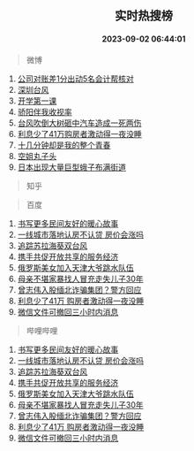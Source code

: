 <div align="center"><h2>实时热搜榜</h2><h4>2023-09-02 06:44:01</h4></div>

> 微博  

1. [公司对账差1分出动5名会计帮核对](https://s.weibo.com/weibo?q=%23%E5%85%AC%E5%8F%B8%E5%AF%B9%E8%B4%A6%E5%B7%AE1%E5%88%86%E5%87%BA%E5%8A%A85%E5%90%8D%E4%BC%9A%E8%AE%A1%E5%B8%AE%E6%A0%B8%E5%AF%B9%23&t=31&band_rank=1&Refer=top)<br />
2. [深圳台风](https://s.weibo.com/weibo?q=%E6%B7%B1%E5%9C%B3%E5%8F%B0%E9%A3%8E&t=31&band_rank=2&Refer=top)<br />
3. [开学第一课](https://s.weibo.com/weibo?q=%23%E5%BC%80%E5%AD%A6%E7%AC%AC%E4%B8%80%E8%AF%BE%23&t=31&band_rank=3&Refer=top)<br />
4. [骄阳伴我收视率](https://s.weibo.com/weibo?q=%E9%AA%84%E9%98%B3%E4%BC%B4%E6%88%91%E6%94%B6%E8%A7%86%E7%8E%87&t=31&band_rank=4&Refer=top)<br />
5. [台风吹倒大树砸中汽车造成一死两伤](https://s.weibo.com/weibo?q=%23%E5%8F%B0%E9%A3%8E%E5%90%B9%E5%80%92%E5%A4%A7%E6%A0%91%E7%A0%B8%E4%B8%AD%E6%B1%BD%E8%BD%A6%E9%80%A0%E6%88%90%E4%B8%80%E6%AD%BB%E4%B8%A4%E4%BC%A4%23&t=31&band_rank=5&Refer=top)<br />
6. [利息少了41万购房者激动得一夜没睡](https://s.weibo.com/weibo?q=%23%E5%88%A9%E6%81%AF%E5%B0%91%E4%BA%8641%E4%B8%87%E8%B4%AD%E6%88%BF%E8%80%85%E6%BF%80%E5%8A%A8%E5%BE%97%E4%B8%80%E5%A4%9C%E6%B2%A1%E7%9D%A1%23&t=31&band_rank=6&Refer=top)<br />
7. [十几分钟却是我的整个青春](https://s.weibo.com/weibo?q=%E5%8D%81%E5%87%A0%E5%88%86%E9%92%9F%E5%8D%B4%E6%98%AF%E6%88%91%E7%9A%84%E6%95%B4%E4%B8%AA%E9%9D%92%E6%98%A5&t=31&band_rank=7&Refer=top)<br />
8. [空姐丸子头](https://s.weibo.com/weibo?q=%E7%A9%BA%E5%A7%90%E4%B8%B8%E5%AD%90%E5%A4%B4&t=31&band_rank=8&Refer=top)<br />
9. [日本出现大量巨型蛾子布满街道](https://s.weibo.com/weibo?q=%23%E6%97%A5%E6%9C%AC%E5%87%BA%E7%8E%B0%E5%A4%A7%E9%87%8F%E5%B7%A8%E5%9E%8B%E8%9B%BE%E5%AD%90%E5%B8%83%E6%BB%A1%E8%A1%97%E9%81%93%23&t=31&band_rank=9&Refer=top)<br />

> 知乎  


> 百度  

1. [书写更多民间友好的暖心故事](https://www.baidu.com/s?wd=%E4%B9%A6%E5%86%99%E6%9B%B4%E5%A4%9A%E6%B0%91%E9%97%B4%E5%8F%8B%E5%A5%BD%E7%9A%84%E6%9A%96%E5%BF%83%E6%95%85%E4%BA%8B&sa=fyb_news&rsv_dl=fyb_news)<br />
2. [一线城市落地认房不认贷 房价会涨吗](https://www.baidu.com/s?wd=%E4%B8%80%E7%BA%BF%E5%9F%8E%E5%B8%82%E8%90%BD%E5%9C%B0%E8%AE%A4%E6%88%BF%E4%B8%8D%E8%AE%A4%E8%B4%B7+%E6%88%BF%E4%BB%B7%E4%BC%9A%E6%B6%A8%E5%90%97&sa=fyb_news&rsv_dl=fyb_news)<br />
3. [追踪苏拉海葵双台风](https://www.baidu.com/s?wd=%E8%BF%BD%E8%B8%AA%E8%8B%8F%E6%8B%89%E6%B5%B7%E8%91%B5%E5%8F%8C%E5%8F%B0%E9%A3%8E&sa=fyb_news&rsv_dl=fyb_news)<br />
4. [携手共促开放共享的服务经济](https://www.baidu.com/s?wd=%E6%90%BA%E6%89%8B%E5%85%B1%E4%BF%83%E5%BC%80%E6%94%BE%E5%85%B1%E4%BA%AB%E7%9A%84%E6%9C%8D%E5%8A%A1%E7%BB%8F%E6%B5%8E&sa=fyb_news&rsv_dl=fyb_news)<br />
5. [俄罗斯美女加入天津大爷跳水队伍](https://www.baidu.com/s?wd=%E4%BF%84%E7%BD%97%E6%96%AF%E7%BE%8E%E5%A5%B3%E5%8A%A0%E5%85%A5%E5%A4%A9%E6%B4%A5%E5%A4%A7%E7%88%B7%E8%B7%B3%E6%B0%B4%E9%98%9F%E4%BC%8D&sa=fyb_news&rsv_dl=fyb_news)<br />
6. [母亲不堪家暴找人冒充走失儿子30年](https://www.baidu.com/s?wd=%E6%AF%8D%E4%BA%B2%E4%B8%8D%E5%A0%AA%E5%AE%B6%E6%9A%B4%E6%89%BE%E4%BA%BA%E5%86%92%E5%85%85%E8%B5%B0%E5%A4%B1%E5%84%BF%E5%AD%9030%E5%B9%B4&sa=fyb_news&rsv_dl=fyb_news)<br />
7. [曾志伟入股缅北诈骗集团？警方回应](https://www.baidu.com/s?wd=%E6%9B%BE%E5%BF%97%E4%BC%9F%E5%85%A5%E8%82%A1%E7%BC%85%E5%8C%97%E8%AF%88%E9%AA%97%E9%9B%86%E5%9B%A2%EF%BC%9F%E8%AD%A6%E6%96%B9%E5%9B%9E%E5%BA%94&sa=fyb_news&rsv_dl=fyb_news)<br />
8. [利息少了41万 购房者激动得一夜没睡](https://www.baidu.com/s?wd=%E5%88%A9%E6%81%AF%E5%B0%91%E4%BA%8641%E4%B8%87+%E8%B4%AD%E6%88%BF%E8%80%85%E6%BF%80%E5%8A%A8%E5%BE%97%E4%B8%80%E5%A4%9C%E6%B2%A1%E7%9D%A1&sa=fyb_news&rsv_dl=fyb_news)<br />
9. [微信文件可撤回三小时内消息](https://www.baidu.com/s?wd=%E5%BE%AE%E4%BF%A1%E6%96%87%E4%BB%B6%E5%8F%AF%E6%92%A4%E5%9B%9E%E4%B8%89%E5%B0%8F%E6%97%B6%E5%86%85%E6%B6%88%E6%81%AF&sa=fyb_news&rsv_dl=fyb_news)<br />

> 哔哩哔哩  

1. [书写更多民间友好的暖心故事](https://www.baidu.com/s?wd=%E4%B9%A6%E5%86%99%E6%9B%B4%E5%A4%9A%E6%B0%91%E9%97%B4%E5%8F%8B%E5%A5%BD%E7%9A%84%E6%9A%96%E5%BF%83%E6%95%85%E4%BA%8B&sa=fyb_news&rsv_dl=fyb_news)<br />
2. [一线城市落地认房不认贷 房价会涨吗](https://www.baidu.com/s?wd=%E4%B8%80%E7%BA%BF%E5%9F%8E%E5%B8%82%E8%90%BD%E5%9C%B0%E8%AE%A4%E6%88%BF%E4%B8%8D%E8%AE%A4%E8%B4%B7+%E6%88%BF%E4%BB%B7%E4%BC%9A%E6%B6%A8%E5%90%97&sa=fyb_news&rsv_dl=fyb_news)<br />
3. [追踪苏拉海葵双台风](https://www.baidu.com/s?wd=%E8%BF%BD%E8%B8%AA%E8%8B%8F%E6%8B%89%E6%B5%B7%E8%91%B5%E5%8F%8C%E5%8F%B0%E9%A3%8E&sa=fyb_news&rsv_dl=fyb_news)<br />
4. [携手共促开放共享的服务经济](https://www.baidu.com/s?wd=%E6%90%BA%E6%89%8B%E5%85%B1%E4%BF%83%E5%BC%80%E6%94%BE%E5%85%B1%E4%BA%AB%E7%9A%84%E6%9C%8D%E5%8A%A1%E7%BB%8F%E6%B5%8E&sa=fyb_news&rsv_dl=fyb_news)<br />
5. [俄罗斯美女加入天津大爷跳水队伍](https://www.baidu.com/s?wd=%E4%BF%84%E7%BD%97%E6%96%AF%E7%BE%8E%E5%A5%B3%E5%8A%A0%E5%85%A5%E5%A4%A9%E6%B4%A5%E5%A4%A7%E7%88%B7%E8%B7%B3%E6%B0%B4%E9%98%9F%E4%BC%8D&sa=fyb_news&rsv_dl=fyb_news)<br />
6. [母亲不堪家暴找人冒充走失儿子30年](https://www.baidu.com/s?wd=%E6%AF%8D%E4%BA%B2%E4%B8%8D%E5%A0%AA%E5%AE%B6%E6%9A%B4%E6%89%BE%E4%BA%BA%E5%86%92%E5%85%85%E8%B5%B0%E5%A4%B1%E5%84%BF%E5%AD%9030%E5%B9%B4&sa=fyb_news&rsv_dl=fyb_news)<br />
7. [曾志伟入股缅北诈骗集团？警方回应](https://www.baidu.com/s?wd=%E6%9B%BE%E5%BF%97%E4%BC%9F%E5%85%A5%E8%82%A1%E7%BC%85%E5%8C%97%E8%AF%88%E9%AA%97%E9%9B%86%E5%9B%A2%EF%BC%9F%E8%AD%A6%E6%96%B9%E5%9B%9E%E5%BA%94&sa=fyb_news&rsv_dl=fyb_news)<br />
8. [利息少了41万 购房者激动得一夜没睡](https://www.baidu.com/s?wd=%E5%88%A9%E6%81%AF%E5%B0%91%E4%BA%8641%E4%B8%87+%E8%B4%AD%E6%88%BF%E8%80%85%E6%BF%80%E5%8A%A8%E5%BE%97%E4%B8%80%E5%A4%9C%E6%B2%A1%E7%9D%A1&sa=fyb_news&rsv_dl=fyb_news)<br />
9. [微信文件可撤回三小时内消息](https://www.baidu.com/s?wd=%E5%BE%AE%E4%BF%A1%E6%96%87%E4%BB%B6%E5%8F%AF%E6%92%A4%E5%9B%9E%E4%B8%89%E5%B0%8F%E6%97%B6%E5%86%85%E6%B6%88%E6%81%AF&sa=fyb_news&rsv_dl=fyb_news)<br />
